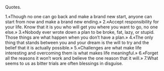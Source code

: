 Quotes.

1.«Though no one can go back and make a brand new start, anyone can start from now and make a brand new ending.»
2.«Accept responsibility for your life. Know that it is you who will get you where you want to go, no one else.»
3.«Nobody ever wrote down a plan to be broke, fat, lazy, or stupid. Those things are what happen when you don’t have a plan.»
4.«The only thing that stands between you and your dream is the will to try and the belief that it is actually possible.»
5.«Challenges are what make life interesting and overcoming them is what makes life meaningful.»
6.«Forget all the reasons it won’t work and believe the one reason that it will.»
7.What seems to us as bitter trials are often blessings in disguise.